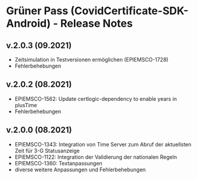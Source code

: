 # Grüner Pass (CovidCertificate-SDK-Android) - Release Notes

## v.2.0.3 (09.2021)
- Zeitsimulation in Testversionen ermöglichen (EPIEMSCO-1728)
- Fehlerbehebungen

## v.2.0.2 (08.2021)

- EPIEMSCO-1562: Update certlogic-dependency to enable years in plusTime
- Fehlerbehebungen

## v.2.0.0 (08.2021)

- EPIEMSCO-1343: Integration von Time Server zum Abruf der aktuellsten Zeit für 3-G Statusanzeige
- EPIEMSCO-1122: Integration der Validierung der nationalen Regeln
- EPIEMSCO-1360: Textanpassungen
- diverse weitere Anpassungen und Fehlerbehebungen
